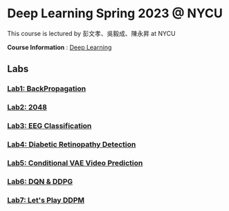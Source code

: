 # Deep Learning Spring 2023 @ NYCU

This course is lectured by 彭文孝、吳毅成、陳永昇 at NYCU

**Course Information** : [Deep Learning](https://timetable.nycu.edu.tw/?r=main/crsoutline&Acy=112&Sem=2&CrsNo=535507&lang=zh-tw)

## Labs

### [Lab1: BackPropagation](./Lab1/)

### [Lab2: 2048](./Lab2/)

### [Lab3: EEG Classification](./Lab3/)

### [Lab4: Diabetic Retinopathy Detection](./Lab4/)

### [Lab5: Conditional VAE Video Prediction](./Lab5/)

### [Lab6: DQN & DDPG](./Lab6/)

### [Lab7: Let's Play DDPM](./Lab7/)
